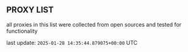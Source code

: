 ## PROXY LIST

all proxies in this list were collected from open sources and tested for functionality

last update: `2025-01-28 14:35:44.879075+00:00` UTC